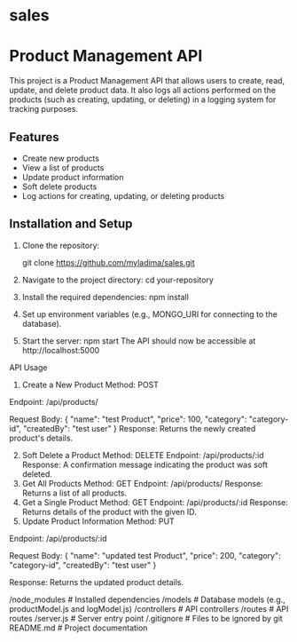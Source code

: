 # sales

# Product Management API

This project is a Product Management API that allows users to create, read, update, and delete product data. It also logs all actions performed on the products (such as creating, updating, or deleting) in a logging system for tracking purposes.

## Features

- Create new products
- View a list of products
- Update product information
- Soft delete products
- Log actions for creating, updating, or deleting products

## Installation and Setup

1. Clone the repository:

   git clone https://github.com/myladima/sales.git

2. Navigate to the project directory:
    cd your-repository

3. Install the required dependencies:
    npm install

4. Set up environment variables (e.g., MONGO_URI for connecting to the database).

5. Start the server:
    npm start
    The API should now be accessible at http://localhost:5000


API Usage
1. Create a New Product
Method: POST

Endpoint: /api/products/

Request Body:
{
  "name": "test Product",
  "price": 100,
  "category": "category-id",
  "createdBy": "test user"
}
Response: Returns the newly created product's details.

2. Soft Delete a Product
Method: DELETE
Endpoint: /api/products/:id
Response: A confirmation message indicating the product was soft deleted.
3. Get All Products
Method: GET
Endpoint: /api/products/
Response: Returns a list of all products.
4. Get a Single Product
Method: GET
Endpoint: /api/products/:id
Response: Returns details of the product with the given ID.
5. Update Product Information
Method: PUT

Endpoint: /api/products/:id

Request Body:
{
  "name": "updated test Product",
  "price": 200,
  "category": "category-id",
  "createdBy": "test user"
}

Response: Returns the updated product details.


/node_modules       # Installed dependencies
/models             # Database models (e.g., productModel.js and logModel.js)
/controllers        # API controllers
/routes             # API routes
/server.js          # Server entry point
/.gitignore         # Files to be ignored by git
README.md           # Project documentation



